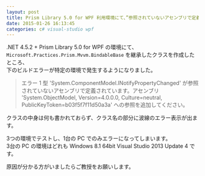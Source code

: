```yaml
---
layout: post
title: Prism Library 5.0 for WPF 利用環境にて、”参照されていないアセンブリで定義” ビルドエラー
date: 2015-01-26 16:13:45
categories: c# visual-studio wpf
---
```

<!-- {% raw %} -->
<p>.NET 4.5.2 + Prism Library 5.0 for WPF の環境にて、 <br>
<code>Microsoft.Practices.Prism.Mvvm.BindableBase</code> を継承したクラスを作成したところ、<br>
下のビルドエラーが特定の環境で発生するようになりました。</p>

<blockquote>
  <p>エラー   1   型 'System.ComponentModel.INotifyPropertyChanged' が参照されていないアセンブリで定義されています。アセンブリ 'System.ObjectModel, Version=4.0.0.0, Culture=neutral, PublicKeyToken=b03f5f7f11d50a3a' への参照を追加してください。</p>
</blockquote>

<p>クラスの中身は何も書かれておらず、クラス名の部分に波線のエラー表示が出ます。</p>

<p>3つの環境でテストし、1台の PC でのみエラーになってしまいます。  <br>
3台の PC の環境はどれも Windows 8.1 64bit Visual Studio 2013 Update 4 です。</p>

<p>原因が分かる方がいましたらご教授をお願いします。</p>
<!-- {% endraw %} -->
